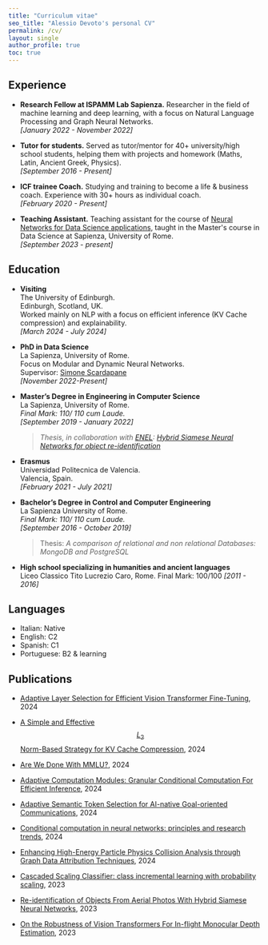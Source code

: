 ```yaml
---
title: "Curriculum vitae"
seo_title: "Alessio Devoto's personal CV"
permalink: /cv/
layout: single
author_profile: true
toc: true
---
```



<script type="text/javascript" async
  src="https://cdn.mathjax.org/mathjax/latest/MathJax.js?config=TeX-MML-AM_CHTML">
</script>



## Experience

- **Research Fellow at ISPAMM Lab Sapienza.** Researcher in the field of machine learning and deep learning, with a focus on Natural Language Processing and Graph Neural Networks. 
<br> *[January 2022 - November 2022]*

- **Tutor for students.** Served as tutor/mentor for 40+ university/high school students, helping them with projects and homework (Maths, Latin, Ancient Greek, Physics).
<br> *[September 2016 - Present]*

- **ICF trainee Coach.** Studying and training to become a life & business coach.  Experience with 30+ hours as individual coach. 
<br>  *[February 2020 - Present]*

- **Teaching Assistant.** Teaching assistant for the course of [Neural Networks for Data Science applications](https://www.sscardapane.it/teaching/nnds-2023/), taught in the Master's course in Data Science at Sapienza, University of Rome. 
<br>  *[September 2023 - present]*


## Education

- **Visiting** 
<br> The University of Edinburgh.
<br> <i class="fas fa-map-marker-alt"></i> Edinburgh, Scotland, UK. 
<br> Worked mainly on NLP with a focus on efficient inference (KV Cache compression) and explainability.
<br> *[March 2024 - July 2024]*


- **PhD in Data Science** 
<br> La Sapienza, University of Rome.
<br> Focus on Modular and Dynamic Neural Networks. 
<br> Supervisor: [Simone Scardapane](https://www.sscardapane.it) 
<br> *[November 2022-Present]*

- **Master’s Degree in Engineering in Computer Science**<br>  La Sapienza, University of Rome.
<br> *Final Mark: 110/ 110 cum Laude.*
<br> *[September 2019 - January 2022]*
	> *Thesis, in collaboration with [ENEL](https://www.enel.com/it): [Hybrid Siamese Neural Networks for object re-identification](https://ieeexplore.ieee.org/document/9802679)* 

- **Erasmus** 
<br> Universidad Politecnica de Valencia.
<br> <i class="fas fa-map-marker-alt"></i> Valencia, Spain. 
<br> *[February 2021 - July 2021]*

- **Bachelor’s Degree in Control and Computer Engineering** 
<br> La Sapienza University of Rome. 
<br> *Final Mark: 110/ 110 cum Laude.* 
<br> *[September 2016 - October 2019]*

	> Thesis: *A comparison of relational and non relational Databases: MongoDB and PostgreSQL* 

- **High school specializing in humanities and ancient languages**  
Liceo Classico Tito Lucrezio Caro, Rome. Final Mark: 100/100  *[2011 - 2016]*

## Languages
- Italian: Native 
- English: C2
- Spanish: C1
- Portuguese: B2 & learning  


## Publications
- [Adaptive Layer Selection for Efficient Vision Transformer Fine-Tuning](https://arxiv.org/abs/2408.08670), 2024

- [A Simple and Effective  $$ L_2 $$ Norm-Based Strategy for KV Cache Compression](https://arxiv.org/abs/2406.11430), 2024

- [Are We Done With MMLU?](https://arxiv.org/abs/2406.04127), 2024

- [Adaptive Computation Modules: Granular Conditional Computation For Efficient Inference](https://arxiv.org/pdf/2312.10193.pdf), 2024

- [Adaptive Semantic Token Selection for AI-native Goal-oriented Communications](https://arxiv.org/abs/2405.02330), 2024

- [Conditional computation in neural networks: principles and research trends](https://arxiv.org/abs/2403.07965), 2024

- [Enhancing High-Energy Particle Physics Collision Analysis through Graph Data Attribution Techniques](https://arxiv.org/abs/2407.14859), 2024

- [Cascaded Scaling Classifier: class incremental learning with probability scaling](https://arxiv.org/pdf/2402.01262.pdf), 2023

- [Re-identification of Objects From Aerial Photos With Hybrid Siamese Neural Networks](https://ieeexplore.ieee.org/document/9802679), 2023 

- [On the Robustness of Vision Transformers For In-flight Monocular Depth Estimation](https://link.springer.com/article/10.1007/s44244-023-00005-3), 2023




